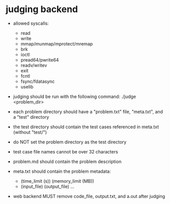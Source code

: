 # judging backend

- allowed syscalls:
	- read
	- write
	- mmap/munmap/mprotect/mremap
	- brk
	- ioctl
	- pread64/pwrite64
	- readv/writev
	- exit
	- fcntl
	- fsync/fdatasync
	- uselib

- judging should be run with the following command:
./judge <language> <problem_dir>
- each problem directory should have a "problem.txt" file, "meta.txt", and a "test" directory
- the test directory should contain the test cases referenced in meta.txt (without "test/")
- do NOT set the problem directory as the test directory
- test case file names cannot be over 32 characters
- problem.md should contain the problem description
- meta.txt should contain the problem metadata:
	- (time_limit (s)) (memory_limit (MB))
	- (input_file) (output_file)
	...

- web backend MUST remove code_file, output.txt, and a.out after judging